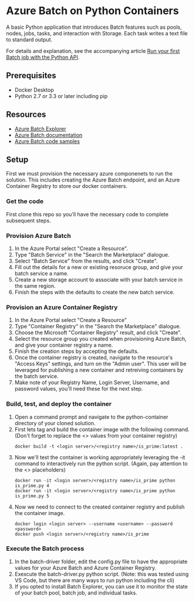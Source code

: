 
# Azure Batch on Python Containers

A basic Python application that introduces Batch features such as pools, nodes, jobs, tasks, and interaction with Storage. Each task writes a text file to standard output.

For details and explanation, see the accompanying article [Run your first Batch job with the Python API](https://docs.microsoft.com/azure/batch/quick-run-python).

## Prerequisites

- Docker Desktop
- Python 2.7 or 3.3 or later including pip

## Resources

- [Azure Batch Explorer](https://azure.github.io/BatchExplorer/)
- [Azure Batch documentation](https://docs.microsoft.com/azure/batch/)
- [Azure Batch code samples](https://github.com/Azure/azure-batch-samples)

## Setup

First we must provision the necessary azure componenets to run the solution.  This includes creating the Azure Batch endpoint, and an Azure Container Registry to store our docker containers.

### Get the code

First clone this repo so you'll have the necessary code to complete subsequent steps.

### Provision Azure Batch

1. In the Azure Portal select "Create a Resource".
1. Type "Batch Service" in the "Search the Marketplace" dialogue.
1. Select "Batch Service" from the results, and click "Create".
1. Fill out the details for a new or existing resoruce group, and give your batch service a name.
1. Create a new storage account to associate with your batch service in the same region.
1. Finish the steps with the defaults to create the new batch service.

### Provision an Azure Container Registry

1. In the Azure Portal select "Create a Resource"
1. Type "Container Registry" in the "Search the Marketplace" dialogue.
1. Choose the Microsoft "Container Registry" result, and click "Create".
1. Select the resource group you created when provisioning Azure Batch, and give your container registry a name.
1. Finish the creation steps by accepting the defaults.
1. Once the container registry is created, navigate to the resource's "Access Keys" settings, and turn on the "Admin user".  This user will be leveraged for publishing a new container and retreiving containers by the batch service.
1. Make note of your Registry Name, Login Server, Username, and password values, you'll need these for the next step.

### Build, test, and deploy the container

1. Open a command prompt and navigate to the python-container directory of your cloned solution.
1. First lets tag and build the container image with the following command.  (Don't forget to replace the <> values from your container registry)
    ```
    docker build -t <login server>/<registry name>/is_prime:latest .
    ```
3. Now we'll test the container is working appropriately leveraging the -it command to interactively run the python script.  (Again, pay attention to the <> placeholders)
    ```
    docker run -it <login server>/<registry name>/is_prime python is_prime.py 4
    docker run -it <login server>/<registry name>/is_prime python is_prime.py 5
    ```
4. Now we need to connect to the created container registry and publish the container image.
    ```
    docker login <login server> --username <username> --password <password>
    docker push <login server>/<registry name>/is_prime
    ```

### Execute the Batch process

1. In the batch-driver folder, edit the config.py file to have the appropriate values for your Azure Batch and Azure Container Registry.
1. Exexcute the batch-driver.py python script.  (Note: this was tested using VS Code, but there are many ways to run python including the cli)
1. If you opted to install Batch Explorer, you can use it to monitor the state of your batch pool, batch job, and individual tasks.

